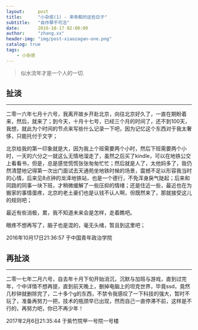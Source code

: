 ```yaml
---
layout:     post
title:      "小杂感(1) - 来帝都的这些日子"
subtitle:   "自作孽不可活"
date:       2016-10-17 02:00:00
author:     "zhang.xx"
header-img: "img/post-xiaozagan-one.png"
catalog: true
tags:
    - 小杂感
---
```


> 似水流年才是一个人的一切.

## 扯淡
---
二零一六年七月十六号，我离开故乡开赴北京，向往北京好久了，一直在期盼着来，然后，就来了；到今天，十月十七号，已经三个月的时间了，还不到100天，我想，就此为个时间的节点来写些什么记录一下吧，因为记忆这个东西对于我太奢侈，只能托付于文字；

北京给我的第一印象就是大，因为我上个班需要两个小时，然后下班需要两个小时，一天的六分之一就这么无情地溜走了，虽然之后买了kindle，可以在地铁公交上看看书，但是，总是感觉慌慌张张匆匆忙忙；然后就是人了，太他妈多了，我仍然清楚地记得第一次出门面试去天通苑坐地铁时候的场景，震撼不足以形容我当时的心情，后来见8点钟的龙泽地铁站，也是一个德行，不免浑身戾气陡起；后来和同路的同事一块下班，才稍微缓解了一些压抑的情绪；还是住近一些，最近也在为搬家的事情蛋疼，北京的老土豪们也是认钱不认人啊，但既然来了，那就接受这儿的规则吧；

最近有些消极，累，我不知道未来会是怎样，走着瞧吧。

眼疼不想再写了，脑子也是混的，毫无头绪，暂且到这里吧；

2016年10月17日21:36:57 于中国青年政治学院

## 再扯淡
---
二零一七年二月六号，自去年十月下旬开始消沉，沉默与加班与游戏，直到过完年，个中详情不想再提，直到前天晚上，删掉电脑上的坦克世界，毕竟ssd，竟然几秒钟就删除完了，二十多个g的东西，不禁令我感叹了一下科技的强大，暂时不玩了，准备再努力一把，技术的瓶颈早已出现，然而自己一直停滞不前，这样是不行的，再努力吧，你已不再少年！

2017年2月6日21:35:44 于紫竹院甲一号院一号楼
